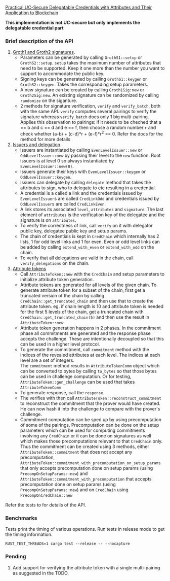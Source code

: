 [Practical UC-Secure Delegatable Credentials with Attributes and Their Application to Blockchain](https://acmccs.github.io/papers/p683-camenischA.pdf)

**This implementation is not UC-secure but only implements the delegatable credential part**

### Brief description of the API
1. [Groth1 and Groth2 signatures](./groth_sig.rs).  
    - Parameters can be generated by calling `GrothS1::setup` or `GrothS2::setup`. `setup` takes the maximum number of attributes that need to be supported. Keep it one more than the number you want to support to accommodate the public key.
    - Signing keys can be generated by calling `GrothS1::keygen` or `GrothS2::keygen`. Takes the corresponding setup parameters.
    - A new signature can be created by calling `Groth1Sig:new` or `Groth2Sig:new`. An existing signature can be randomized by calling `randomize` on the siganture.
    - 2 methods for signature verification, `verify` and `verify_batch`, both with the same API. `verify` computes several pairings to verify the signature whereas `verify_batch` does only 1 big multi-pairing. Applies this observation to pairings: if it needs to be cheched that a == b and c == d and e == f, then choose a random number `r` and check whether (a-b) + (c-d)*r + (e-f)*r<sup>2</sup> == 0. Refer the docs for the method for more details     
2. [Issuers and delegation](./issuer.rs).  
   - Issuers are instantiated by calling `EvenLevelIssuer::new` or `OddLevelIssuer::new` by passing their level to the `new` function. Root issuers is at level 0 so always instantiated by `EvenLevelIssuer::new(0)`.
   - Issuers generate their keys with `EvenLevelIssuer::keygen` or `OddLevelIssuer::keygen`.
   - Issuers can delegate by calling `delegate` method that takes the attributes to sign, who to delegate to etc resulting in a credential. 
   - A credential is a called a link and the credentials issued by `EvenLevelIssuer`s are called `CredLinkOdd` and credentials issued by `OddLevelIssuer`s are called `CredLinkEven`.
   - A link stores its associated `level`, `attributes` and `signature`. The last element of `attributes` is the verification key of the delegatee and the signature is on `attributes`.
   - To verify the correctness of link, call `verify` on it with delegator public key, delegatee public key and setup params.    
   - The chain of credentials is kept in `CredChain` which internally has 2 lists, 1 for odd level links and 1 for even. Even or odd level links can be added by calling `extend_with_even` or `extend_with_odd` on the chain.
   - To verify that all delegations are valid in the chain, call `verify_delegations` on the chain. 
3. [Attribute tokens](./attribute_token.rs)  
   - Call `AttributeToken::new` with the `CredChain` and setup parameters to initialize attribute token generation.
   - Attribute tokens are generated for all levels of the given chain. To generate attribute token for a subset of the chain, first get a truncated version of the chain by
   calling `CredChain::get_truncated_chain` and then use that to create the attribute token. eg. if chain length is 10 and attribute token is 
   needed for the first 5 levels of the chain, get a truncated chain with `CredChain::get_truncated_chain(5)` and then use the result in `AttributeToken::new`     
   - Attribute token generation happens in 2 phases. In the commitment phase all commitments are generated and the response phase accepts the challenge. These are intentionally decoupled so that this can be used in a higher level protocol.
   - To generate the commitment, call `commitment` method with the indices of the revealed attributes at each level. The indices at each level are a set of integers.  
     The `commitment` method results in `AttributeTokenComm` object which can be converted to bytes by calling `to_bytes` so that those bytes can be used in challenge computation. Or for testing, `AttributeToken::gen_challenge` can be used that takes `AttributeTokenComm`
   - To generate response, call the `response`.
   - The verifies with then call `AttributeToken::reconstruct_commitment` to reconstruct the commitment that the prover would have created. He can now hash it into the challenge to compare with the prover's challenge.
   - Commitment computation can be sped up by using precomputation of some of the pairings. Precomputation can be done on the setup parameters which can be used for computing commitments 
    involving any `CredChain` or it can be done on signatures as well which makes those precomputations relevant to that `CredChain` only. 
    Thus the commitment can be created using 3 methods, either `AttributeToken::commitment` that does not accept any precomputation, 
    `AttributeToken::commitment_with_precomputation_on_setup_params` that only accepts precomputation done on setup params (using `PrecompOnSetupParams::new`) and 
    `AttributeToken::commitment_with_precomputation` that accepts precomputation done on setup params (using `PrecompOnSetupParams::new`) and on `CredChain` using `PrecompOnCredChain::new` 

Refer the tests to for details of the API. 

### Benchmarks
Tests print the timing of various operations. Run tests in release mode to get the timing information.

```
RUST_TEST_THREADS=1 cargo test --release -- --nocapture
```

### Pending
1. Add support for verifying the attribute token with a single multi-pairing as suggested in the TODO.